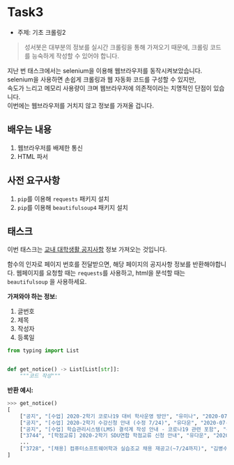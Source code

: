 # Task3

- 주제: 기초 크롤링2

> 성서봇은 대부분의 정보를 실시간 크롤링을 통해 가져오기 때문에, 크롤링 코드를 능숙하게 작성할 수 있어야 합니다.

지난 번 태스크에서는 selenium을 이용해 웹브라우저를 동작시켜보았습니다.  
selenium을 사용하면 손쉽게 크롤링과 웹 자동화 코드를 구성할 수 있지만,  
속도가 느리고 메모리 사용량이 크며 웹브라우저에 의존적이라는 치명적인 단점이 있습니다.  
이번에는 웹브라우저를 거치지 않고 정보를 가져올 겁니다.

## 배우는 내용

1. 웹브라우저를 배제한 통신
2. HTML 파서

## 사전 요구사항

1. `pip`를 이용해 `requests` 패키지 설치
2. `pip`를 이용해 `beautifulsoup4` 패키지 설치

## 태스크

이번 태스크는 [교내 대학생활 공지사항](https://www.bible.ac.kr/ko/life/notice) 정보 가져오는 것입니다.

함수의 인자로 페이지 번호를 전달받으면, 해당 페이지의 공지사항 정보를 반환해야합니다.
웹페이지를 요청할 때는 `requests`를 사용하고, html을 분석할 때는 `beautifulsoup` 을 사용하세요.

**가져와야 하는 정보:**

1. 글번호
2. 제목
3. 작성자
4. 등록일

```python
from typing import List


def get_notice() -> List[List[str]]:
    """코드 작성"""
```

**반환 예시:**

```python
>>> get_notice()
[
    ["공지", "[수업] 2020-2학기 코로나19 대비 학사운영 방안", "유미나", "2020-07-24"],
    ["공지", "[수업] 2020-2학기 수강신청 안내 (수정 7/24)", "유다운", "2020-07-17"],
    ["공지", "[수업] 학습관리시스템(LMS) 결석계 작성 안내 - 코로나19 관련 포함", "유다운", "2020-05-07"],
    ["3744", "[학점교류] 2020-2학기 SDU연합 학점교류 신청 안내", "유다운", "2020-08-03"],
    ...
    ["3728", "[채용] 컴퓨터소프트웨어학과 실습조교 채용 재공고(~7/24까지)", "김병수", "2020-07-17"]
]
```
